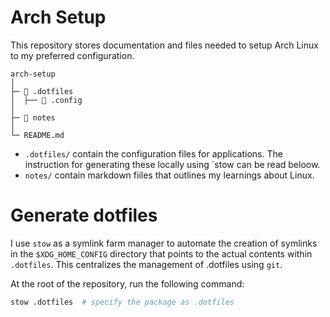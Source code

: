 # Arch Setup

This repository stores documentation and files needed to setup Arch Linux to
my preferred configuration.

```
arch-setup
│
├─ 📁 .dotfiles
│  ├── 📁 .config
│
├─ 📁 notes
│
└─ README.md
```

- `.dotfiles/` contain the configuration files for applications. The
  instruction for generating these locally using `stow can be read beloow.
- `notes/` contain markdown fiiles that outlines my learnings about Linux.

# Generate dotfiles

I use `stow` as a symlink farm manager to automate the creation of symlinks in
the `$XDG_HOME_CONFIG` directory that points to the actual contents within
`.dotfiles`. This centralizes the management of .dotfiles using `git`.

At the root of the repository, run the following command:

```bash
stow .dotfiles  # specify the package as .dotfiles
```
